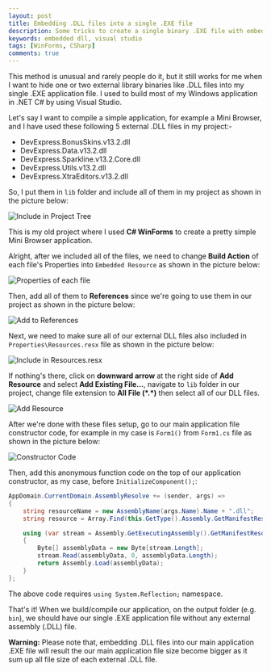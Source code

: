 ```yaml
---
layout: post
title: Embedding .DLL files into a single .EXE file
description: Some tricks to create a single binary .EXE file with embedded external .DLL files using C# WinForms.
keywords: embedded dll, visual studio
tags: [WinForms, CSharp]
comments: true
---
```


This method is unusual and rarely people do it, but it still works for me when I want to hide one or two external library binaries like .DLL files into my single .EXE application file. I used to build most of my Windows application in .NET C# by using Visual Studio.

Let's say I want to compile a simple application, for example a Mini Browser, and I have used these following 5 external .DLL files in my project:-

- DevExpress.BonusSkins.v13.2.dll
- DevExpress.Data.v13.2.dll
- DevExpress.Sparkline.v13.2.Core.dll
- DevExpress.Utils.v13.2.dll
- DevExpress.XtraEditors.v13.2.dll

So, I put them in `lib` folder and include all of them in my project as shown in the picture below:

![Include in Project Tree](http://i.imgur.com/n3QaSRh.png)

This is my old project where I used **C# WinForms** to create a pretty simple Mini Browser application.

Alright, after we included all of the files, we need to change **Build Action** of each file's Properties into `Embedded Resource` as shown in the picture below:

![Properties of each file](http://i.imgur.com/rbmrZRc.png)

Then, add all of them to **References** since we're going to use them in our project as shown in the picture below:

![Add to References](http://i.imgur.com/U2PwPzY.png)

Next, we need to make sure all of our external DLL files also included in `Properties\Resources.resx` file as shown in the picture below:

![Include in Resources.resx](http://i.imgur.com/9orEOLE.png)

If nothing's there, click on **downward arrow** at the right side of **Add Resource** and select **Add Existing File...**, navigate to `lib` folder in our project, change file extension to **All File (\*.\*)** then select all of our DLL files.

![Add Resource](http://i.imgur.com/Ok7olQ8.png)

After we're done with these files setup, go to our main application file constructor code, for example in my case is `Form1()` from `Form1.cs` file as shown in the picture below:

![Constructor Code](http://i.imgur.com/Ap2RIJD.png)

Then, add this anonymous function code on the top of our application constructor, as my case, before `InitializeComponent();`:

```csharp
AppDomain.CurrentDomain.AssemblyResolve += (sender, args) =>
{
	string resourceName = new AssemblyName(args.Name).Name + ".dll";
    string resource = Array.Find(this.GetType().Assembly.GetManifestResourceNames(), element => element.EndsWith(resourceName));

    using (var stream = Assembly.GetExecutingAssembly().GetManifestResourceStream(resource))
    {
		Byte[] assemblyData = new Byte[stream.Length];
        stream.Read(assemblyData, 0, assemblyData.Length);
        return Assembly.Load(assemblyData);
	}
};
```

The above code requires `using System.Reflection;` namespace.

That's it! When we build/compile our application, on the output folder (e.g. `bin`), we should have our single .EXE application file without any external assembly (.DLL) file.

**Warning:** Please note that, embedding .DLL files into our main application .EXE file will result the our main application file size become bigger as it sum up all file size of each external .DLL file.
